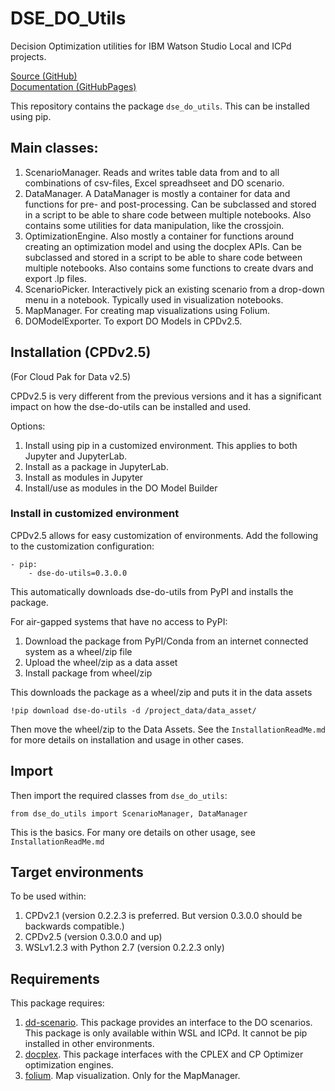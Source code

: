 # DSE_DO_Utils
Decision Optimization utilities for IBM Watson Studio Local and ICPd projects.

[Source (GitHub)](https://github.com/IBM/dse-decision-optimization-utilities)<br>
[Documentation (GitHubPages)](https://ibm.github.io/dse-decision-optimization-utilities/)

This repository contains the package `dse_do_utils`. This can be installed using pip.

## Main classes:
1. ScenarioManager. Reads and writes table data from and to all combinations of csv-files, Excel spreadhseet and DO scenario.
2. DataManager. A DataManager is mostly a container for data and functions for pre- and post-processing. 
Can be subclassed and stored in a script to be able to share code between multiple notebooks. 
Also contains some utilities for data manipulation, like the crossjoin.
3. OptimizationEngine. Also mostly a container for functions around creating an optimization model and using the docplex APIs. 
Can be subclassed and stored in a script to be able to share code between multiple notebooks.
Also contains some functions to create dvars and export .lp files.
4. ScenarioPicker. Interactively pick an existing scenario from a drop-down menu in a notebook. Typically used in visualization notebooks. 
5. MapManager. For creating map visualizations using Folium.
6. DOModelExporter. To export DO Models in CPDv2.5.

## Installation (CPDv2.5)
(For Cloud Pak for Data v2.5)

CPDv2.5 is very different from the previous versions and it has a significant impact on how the dse-do-utils can be installed and used.

Options:
1. Install using pip in a customized environment. This applies to both Jupyter and JupyterLab.
2. Install as a package in JupyterLab.
3. Install as modules in Jupyter
4. Install/use as modules in the DO Model Builder

### Install in customized environment
CPDv2.5 allows for easy customization of environments.
Add the following to the customization configuration:
```
- pip:
    - dse-do-utils=0.3.0.0
```
This automatically downloads dse-do-utils from PyPI and installs the package.

For air-gapped systems that have no access to PyPI:
1. Download the package from PyPI/Conda from an internet connected system as a wheel/zip file
2. Upload the wheel/zip as a data asset
3. Install package from wheel/zip

This downloads the package as a wheel/zip and puts it in the data assets
```
!pip download dse-do-utils -d /project_data/data_asset/
```
Then move the wheel/zip to the Data Assets. 
See the `InstallationReadMe.md` for more details on installation and usage in other cases.

## Import
Then import the required classes from  `dse_do_utils`:
```
from dse_do_utils import ScenarioManager, DataManager
```
This is the basics. For many ore details on other usage, see `InstallationReadMe.md` 

## Target environments
To be used within:
1. CPDv2.1 (version 0.2.2.3 is preferred. But version 0.3.0.0 should be backwards compatible.)
2. CPDv2.5 (version 0.3.0.0 and up)
3. WSLv1.2.3 with Python 2.7 (version 0.2.2.3 only)

## Requirements
This package requires:
1. [dd-scenario](https://pages.github.ibm.com/IBMDecisionOptimization/dd-scenario-api/dd-scenario-client-python/doc/build/html/). This package provides an interface to the DO scenarios. 
This package is only available within WSL and ICPd. It cannot be pip installed in other environments.
2. [docplex](http://ibmdecisionoptimization.github.io/docplex-doc/mp/index.html). This package interfaces with the CPLEX and CP Optimizer optimization engines.
3. [folium](https://github.com/python-visualization/folium). Map visualization. Only for the MapManager.
